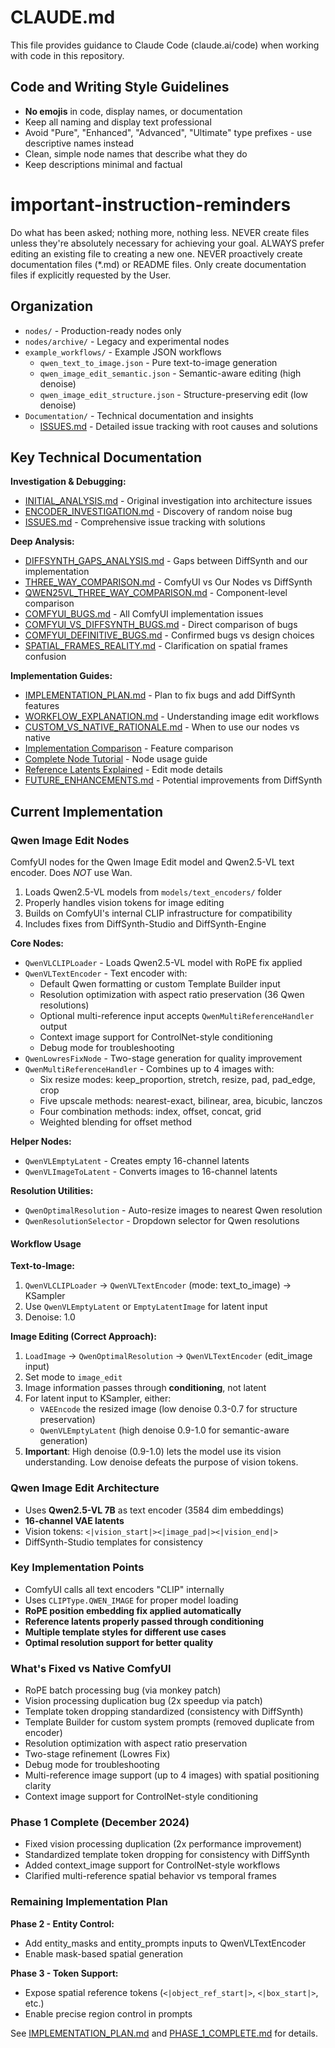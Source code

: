 # CLAUDE.md

This file provides guidance to Claude Code (claude.ai/code) when working with code in this repository.

## Code and Writing Style Guidelines

- **No emojis** in code, display names, or documentation
- Keep all naming and display text professional
- Avoid "Pure", "Enhanced", "Advanced", "Ultimate" type prefixes - use descriptive names instead
- Clean, simple node names that describe what they do
- Keep descriptions minimal and factual

# important-instruction-reminders
Do what has been asked; nothing more, nothing less.
NEVER create files unless they're absolutely necessary for achieving your goal.
ALWAYS prefer editing an existing file to creating a new one.
NEVER proactively create documentation files (*.md) or README files. Only create documentation files if explicitly requested by the User.

## Organization

- `nodes/` - Production-ready nodes only
- `nodes/archive/` - Legacy and experimental nodes
- `example_workflows/` - Example JSON workflows
  - `qwen_text_to_image.json` - Pure text-to-image generation
  - `qwen_image_edit_semantic.json` - Semantic-aware editing (high denoise)
  - `qwen_image_edit_structure.json` - Structure-preserving edit (low denoise)
- `Documentation/` - Technical documentation and insights
  - [ISSUES.md](Documentation/ISSUES.md) - Detailed issue tracking with root causes and solutions

## Key Technical Documentation

**Investigation & Debugging:**
- [INITIAL_ANALYSIS.md](Documentation/INITIAL_ANALYSIS.md) - Original investigation into architecture issues
- [ENCODER_INVESTIGATION.md](Documentation/ENCODER_INVESTIGATION.md) - Discovery of random noise bug
- [ISSUES.md](Documentation/ISSUES.md) - Comprehensive issue tracking with solutions

**Deep Analysis:**
- [DIFFSYNTH_GAPS_ANALYSIS.md](Documentation/DIFFSYNTH_GAPS_ANALYSIS.md) - Gaps between DiffSynth and our implementation
- [THREE_WAY_COMPARISON.md](Documentation/THREE_WAY_COMPARISON.md) - ComfyUI vs Our Nodes vs DiffSynth
- [QWEN25VL_THREE_WAY_COMPARISON.md](Documentation/QWEN25VL_THREE_WAY_COMPARISON.md) - Component-level comparison
- [COMFYUI_BUGS.md](Documentation/COMFYUI_BUGS.md) - All ComfyUI implementation issues
- [COMFYUI_VS_DIFFSYNTH_BUGS.md](Documentation/COMFYUI_VS_DIFFSYNTH_BUGS.md) - Direct comparison of bugs
- [COMFYUI_DEFINITIVE_BUGS.md](Documentation/COMFYUI_DEFINITIVE_BUGS.md) - Confirmed bugs vs design choices
- [SPATIAL_FRAMES_REALITY.md](Documentation/SPATIAL_FRAMES_REALITY.md) - Clarification on spatial frames confusion

**Implementation Guides:**
- [IMPLEMENTATION_PLAN.md](Documentation/IMPLEMENTATION_PLAN.md) - Plan to fix bugs and add DiffSynth features
- [WORKFLOW_EXPLANATION.md](Documentation/WORKFLOW_EXPLANATION.md) - Understanding image edit workflows
- [CUSTOM_VS_NATIVE_RATIONALE.md](Documentation/CUSTOM_VS_NATIVE_RATIONALE.md) - When to use our nodes vs native
- [Implementation Comparison](Documentation/IMPLEMENTATION_COMPARISON.md) - Feature comparison
- [Complete Node Tutorial](Documentation/COMPLETE_NODE_TUTORIAL.md) - Node usage guide
- [Reference Latents Explained](Documentation/REFERENCE_LATENTS_EXPLAINED.md) - Edit mode details
- [FUTURE_ENHANCEMENTS.md](Documentation/FUTURE_ENHANCEMENTS.md) - Potential improvements from DiffSynth

## Current Implementation

### Qwen Image Edit Nodes
ComfyUI nodes for the Qwen Image Edit model and Qwen2.5-VL text encoder. Does *NOT* use Wan.
1. Loads Qwen2.5-VL models from `models/text_encoders/` folder
2. Properly handles vision tokens for image editing
3. Builds on ComfyUI's internal CLIP infrastructure for compatibility
4. Includes fixes from DiffSynth-Studio and DiffSynth-Engine

**Core Nodes:**
- `QwenVLCLIPLoader` - Loads Qwen2.5-VL model with RoPE fix applied
- `QwenVLTextEncoder` - Text encoder with:
  - Default Qwen formatting or custom Template Builder input
  - Resolution optimization with aspect ratio preservation (36 Qwen resolutions)
  - Optional multi-reference input accepts `QwenMultiReferenceHandler` output
  - Context image support for ControlNet-style conditioning
  - Debug mode for troubleshooting
- `QwenLowresFixNode` - Two-stage generation for quality improvement
- `QwenMultiReferenceHandler` - Combines up to 4 images with:
  - Six resize modes: keep_proportion, stretch, resize, pad, pad_edge, crop
  - Five upscale methods: nearest-exact, bilinear, area, bicubic, lanczos
  - Four combination methods: index, offset, concat, grid
  - Weighted blending for offset method

**Helper Nodes:**
- `QwenVLEmptyLatent` - Creates empty 16-channel latents
- `QwenVLImageToLatent` - Converts images to 16-channel latents

**Resolution Utilities:**
- `QwenOptimalResolution` - Auto-resize images to nearest Qwen resolution
- `QwenResolutionSelector` - Dropdown selector for Qwen resolutions

#### Workflow Usage

**Text-to-Image:**
1. `QwenVLCLIPLoader` → `QwenVLTextEncoder` (mode: text_to_image) → KSampler
2. Use `QwenVLEmptyLatent` or `EmptyLatentImage` for latent input
3. Denoise: 1.0

**Image Editing (Correct Approach):**
1. `LoadImage` → `QwenOptimalResolution` → `QwenVLTextEncoder` (edit_image input)
2. Set mode to `image_edit`
3. Image information passes through **conditioning**, not latent
4. For latent input to KSampler, either:
   - `VAEEncode` the resized image (low denoise 0.3-0.7 for structure preservation)
   - `QwenVLEmptyLatent` (high denoise 0.9-1.0 for semantic-aware generation)
5. **Important**: High denoise (0.9-1.0) lets the model use its vision understanding. Low denoise defeats the purpose of vision tokens.

### Qwen Image Edit Architecture
- Uses **Qwen2.5-VL 7B** as text encoder (3584 dim embeddings)
- **16-channel VAE latents**
- Vision tokens: `<|vision_start|><|image_pad|><|vision_end|>`
- DiffSynth-Studio templates for consistency

### Key Implementation Points
- ComfyUI calls all text encoders "CLIP" internally
- Uses `CLIPType.QWEN_IMAGE` for proper model loading
- **RoPE position embedding fix applied automatically**
- **Reference latents properly passed through conditioning**
- **Multiple template styles for different use cases**
- **Optimal resolution support for better quality**

### What's Fixed vs Native ComfyUI
- RoPE batch processing bug (via monkey patch)
- Vision processing duplication bug (2x speedup via patch)
- Template token dropping standardized (consistency with DiffSynth)
- Template Builder for custom system prompts (removed duplicate from encoder)
- Resolution optimization with aspect ratio preservation
- Two-stage refinement (Lowres Fix)
- Debug mode for troubleshooting
- Multi-reference image support (up to 4 images) with spatial positioning clarity
- Context image support for ControlNet-style conditioning

### Phase 1 Complete (December 2024)
- Fixed vision processing duplication (2x performance improvement)
- Standardized template token dropping for consistency with DiffSynth
- Added context_image support for ControlNet-style workflows
- Clarified multi-reference spatial behavior vs temporal frames

### Remaining Implementation Plan

**Phase 2 - Entity Control:**
- Add entity_masks and entity_prompts inputs to QwenVLTextEncoder
- Enable mask-based spatial generation

**Phase 3 - Token Support:**
- Expose spatial reference tokens (`<|object_ref_start|>`, `<|box_start|>`, etc.)
- Enable precise region control in prompts

See [IMPLEMENTATION_PLAN.md](Documentation/IMPLEMENTATION_PLAN.md) and [PHASE_1_COMPLETE.md](Documentation/PHASE_1_COMPLETE.md) for details.
